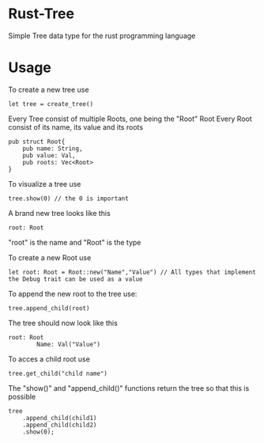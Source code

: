# Rust-Tree
Simple Tree data type for the rust programming language

# Usage

To create a new tree use 
```
let tree = create_tree()
```
Every Tree consist of multiple Roots, one being the "Root" Root
Every Root consist of its name, its value and its roots
```
pub struct Root{
	pub name: String,
	pub value: Val,
	pub roots: Vec<Root>
}
```

To visualize a tree use
```
tree.show(0) // the 0 is important
```
A brand new tree looks like this
```
root: Root
```
"root" is the name and "Root" is the type

To create a new Root use
```
let root: Root = Root::new("Name","Value") // All types that implement the Debug trait can be used as a value
```

To append the new root to the tree use:
```
tree.append_child(root)
```
The tree should now look like this
```
root: Root
        Name: Val("Value")
```

To acces a child root use
```
tree.get_child("child name")
```

The "show()" and "append_child()" functions return the tree so that this is possible
```
tree
	.append_child(child1)
	.append_child(child2)
	.show(0);
```
